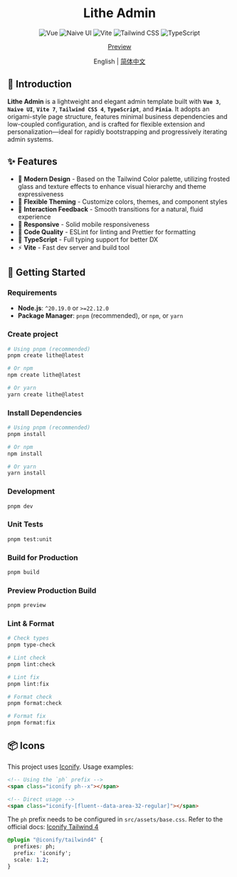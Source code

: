<div align="center">

# Lithe Admin

![Vue](https://img.shields.io/badge/Vue-3.5.22-42B883?style=for-the-badge&logo=vue.js)
![Naive UI](https://img.shields.io/badge/Naive_UI-2.43.1-75B93F?style=for-the-badge&logo=naiveui)
![Vite](https://img.shields.io/badge/Vite-7.1.19-646cff?style=for-the-badge&logo=vite)
![Tailwind CSS](https://img.shields.io/badge/Tailwind_CSS-4.1.16-4ABAFB?style=for-the-badge&logo=tailwindcss)
![TypeScript](https://img.shields.io/badge/TypeScript-5.9.3-4377C1?style=for-the-badge&logo=typescript)

[Preview](https://lithe-admin.vercel.app)

English | [简体中文](https://github.com/tenianon/lithe-admin/blob/main/README.md)

</div>

## 📃 Introduction

**Lithe Admin** is a lightweight and elegant admin template built with **`Vue 3`**, **`Naive UI`**, **`Vite 7`**, **`Tailwind CSS 4`**, **`TypeScript`**, and **`Pinia`**. It adopts an origami-style page structure, features minimal business dependencies and low-coupled configuration, and is crafted for flexible extension and personalization—ideal for rapidly bootstrapping and progressively iterating admin systems.

## ✨ Features

- 🎨 **Modern Design** - Based on the Tailwind Color palette, utilizing frosted glass and texture effects to enhance visual hierarchy and theme expressiveness
- 🧩 **Flexible Theming** - Customize colors, themes, and component styles
- 🧭 **Interaction Feedback** - Smooth transitions for a natural, fluid experience
- 📱 **Responsive** - Solid mobile responsiveness
- 📝 **Code Quality** - ESLint for linting and Prettier for formatting
- 🎯 **TypeScript** - Full typing support for better DX
- ⚡ **Vite** - Fast dev server and build tool

## 🚀 Getting Started

### Requirements

- **Node.js**: `^20.19.0` or `>=22.12.0`
- **Package Manager**: `pnpm` (recommended), or `npm`, or `yarn`

### Create project

```bash
# Using pnpm (recommended)
pnpm create lithe@latest
```
```bash
# Or npm
npm create lithe@latest
```
```bash
# Or yarn
yarn create lithe@latest
```

### Install Dependencies

```bash
# Using pnpm (recommended)
pnpm install

# Or npm
npm install

# Or yarn
yarn install
```

### Development

```bash
pnpm dev
```

### Unit Tests

```bash
pnpm test:unit
```

### Build for Production

```bash
pnpm build
```

### Preview Production Build

```bash
pnpm preview
```

### Lint & Format

```bash
# Check types
pnpm type-check

# Lint check
pnpm lint:check

# Lint fix
pnpm lint:fix

# Format check
pnpm format:check

# Format fix
pnpm format:fix
```

## 📦 Icons

This project uses [Iconify](https://iconify.design). Usage examples:

```html
<!-- Using the `ph` prefix -->
<span class="iconify ph--x"></span>

<!-- Direct usage -->
<span class="iconify-[fluent--data-area-32-regular]"></span>
```

The `ph` prefix needs to be configured in `src/assets/base.css`. Refer to the official docs: [Iconify Tailwind 4](https://iconify.design/docs/usage/css/tailwind/tailwind4)

```css
@plugin "@iconify/tailwind4" {
  prefixes: ph;
  prefix: 'iconify';
  scale: 1.2;
}
```
